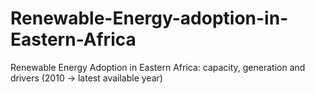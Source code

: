 # Renewable-Energy-adoption-in-Eastern-Africa
Renewable Energy Adoption in Eastern  Africa: capacity, generation and drivers (2010 → latest available year)
